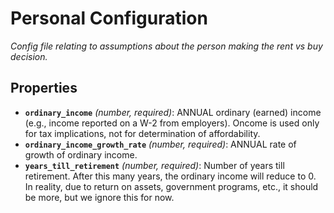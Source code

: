 # Personal Configuration

*Config file relating to assumptions about the person making the rent vs buy decision.*

## Properties

- **`ordinary_income`** *(number, required)*: ANNUAL ordinary (earned) income (e.g., income reported on a W-2 from employers). Oncome is used only for tax implications, not for determination of affordability.
- **`ordinary_income_growth_rate`** *(number, required)*: ANNUAL rate of growth of ordinary income.
- **`years_till_retirement`** *(number, required)*: Number of years till retirement. After this many years, the ordinary income will reduce to 0. In reality, due to return on assets, government programs, etc., it should be more, but we ignore this for now.
